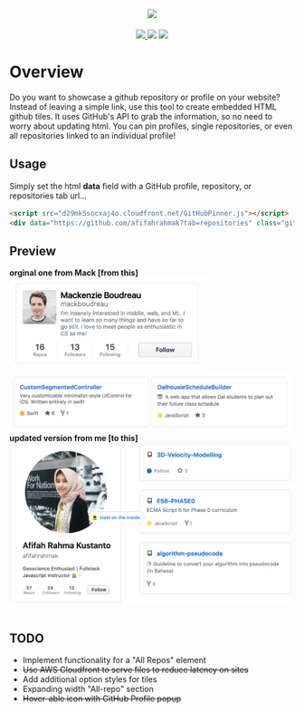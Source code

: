 <p align="center"><img src=".readme/logo.svg">
  <br><br>
<a href="https://www.gnu.org/licenses/gpl-3.0">
  <img src="https://img.shields.io/badge/License-GPL%20v3-blue.svg">
</a>
  <img src="https://img.shields.io/badge/language-HTML5-red.svg">
  <img src="https://img.shields.io/github/issues/afifahrahmak/GitHubPinner.svg">
</p>


# Overview 
Do you want to showcase a github repository or profile on your website? Instead of leaving a simple link, use this tool to create embedded HTML github tiles. It uses GitHub's API to grab the information, so no need to worry about updating html. You can pin profiles, single repositories, or even all repositories linked to an individual profile!

## Usage
Simply set the html **data** field with a GitHub profile, repository, or repositories tab url...
```html
<script src="d29mk5socxaj4o.cloudfront.net/GitHubPinner.js"></script>
<div data="https://github.com/afifahrahmak?tab=repositories" class="github-pinner" style="visibility: hidden;"></div>
```

## Preview
<p align="left">
<b>orginal one from Mack [from this]</b>
<br>
<img src=".readme/profile-example-ori.png" width="350px"><br>
<img src=".readme/repo-example-ori.png" width="500px">
<br>
<b>updated version from me [to this]</b>
<br>
<img src=".readme/all-example-afi.png" width="500px"><br>
<br>
</p>

## TODO
* Implement functionality for a "All Repos" element
* ~~Use AWS Cloudfront to serve files to reduce latency on sites~~
* Add additional option styles for tiles
* Expanding width "All-repo" section
* ~~Hover-able icon with GitHub Profile popup~~
